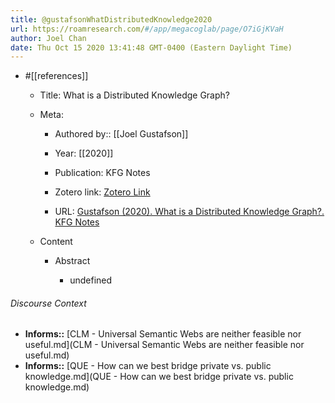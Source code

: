```yaml
---
title: @gustafsonWhatDistributedKnowledge2020
url: https://roamresearch.com/#/app/megacoglab/page/O7iGjKVaH
author: Joel Chan
date: Thu Oct 15 2020 13:41:48 GMT-0400 (Eastern Daylight Time)
---
```


- #[[references]]

    - Title: What is a Distributed Knowledge Graph?

    - Meta:

        - Authored by:: [[Joel Gustafson]]

        - Year: [[2020]]

        - Publication: KFG Notes

        - Zotero link: [Zotero Link](zotero://select/items/7_HV9TIAY5)

        - URL: [Gustafson (2020). What is a Distributed Knowledge Graph?. KFG Notes](https://notes.knowledgefutures.org/pub/belji1gd/release/2)

    - Content

        - Abstract

            - undefined

###### Discourse Context

- **Informs::** [CLM - Universal Semantic Webs are neither feasible nor useful.md](CLM - Universal Semantic Webs are neither feasible nor useful.md)
- **Informs::** [QUE - How can we best bridge private vs. public knowledge.md](QUE - How can we best bridge private vs. public knowledge.md)

